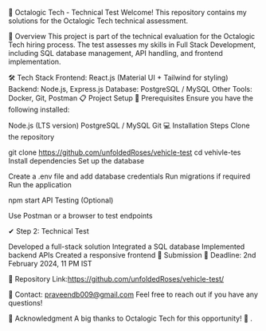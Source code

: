 🚀 Octalogic Tech - Technical Test
Welcome! This repository contains my solutions for the Octalogic Tech technical assessment.

📌 Overview
This project is part of the technical evaluation for the Octalogic Tech hiring process. The test assesses my skills in Full Stack Development, including SQL database management, API handling, and frontend implementation.

🛠 Tech Stack
Frontend: React.js (Material UI + Tailwind for styling)
Backend: Node.js, Express.js
Database: PostgreSQL / MySQL
Other Tools: Docker, Git, Postman
📋 Project Setup
🔧 Prerequisites
Ensure you have the following installed:

Node.js (LTS version)
PostgreSQL / MySQL
Git
💻 Installation Steps
Clone the repository


git clone https://github.com/unfoldedRoses/vehicle-test
cd vehivle-tes
Install dependencies
Set up the database

Create a .env file and add database credentials
Run migrations if required
Run the application


npm start
API Testing (Optional)

Use Postman or a browser to test endpoints


✔ Step 2: Technical Test

Developed a full-stack solution
Integrated a SQL database
Implemented backend APIs
Created a responsive frontend
📩 Submission
📅 Deadline: 2nd February 2024, 11 PM IST

🔗 Repository Link:https://github.com/unfoldedRoses/vehicle-test/

💬 Contact: praveendb009@gmail.com Feel free to reach out if you have any questions!

🌟 Acknowledgment
A big thanks to Octalogic Tech for this opportunity! 🚀 .

